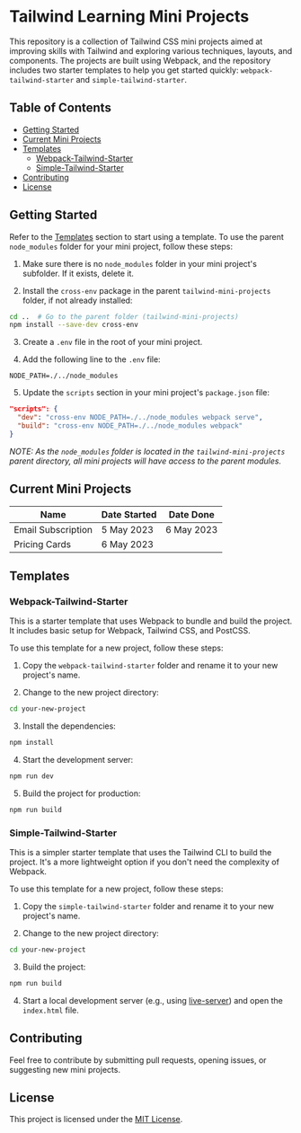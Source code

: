 # Tailwind Learning Mini Projects

This repository is a collection of Tailwind CSS mini projects aimed at improving skills with Tailwind and exploring various techniques, layouts, and components. The projects are built using Webpack, and the repository includes two starter templates to help you get started quickly: `webpack-tailwind-starter` and `simple-tailwind-starter`.

## Table of Contents

- [Getting Started](#getting-started)
- [Current Mini Projects](#current-mini-projects)
- [Templates](#templates)
  - [Webpack-Tailwind-Starter](#webpack-tailwind-starter)
  - [Simple-Tailwind-Starter](#simple-tailwind-starter)
- [Contributing](#contributing)
- [License](#license)

## Getting Started

Refer to the [Templates](#templates) section to start using a template.
To use the parent `node_modules` folder for your mini project, follow these steps:

1. Make sure there is no `node_modules` folder in your mini project's subfolder. If it exists, delete it.

2. Install the `cross-env` package in the parent `tailwind-mini-projects` folder, if not already installed:

```bash
cd ..  # Go to the parent folder (tailwind-mini-projects)
npm install --save-dev cross-env
```

3. Create a `.env` file in the root of your mini project.

4. Add the following line to the `.env` file:
```
NODE_PATH=./../node_modules
```

5. Update the `scripts` section in your mini project's `package.json` file:

```json
"scripts": {
  "dev": "cross-env NODE_PATH=./../node_modules webpack serve",
  "build": "cross-env NODE_PATH=./../node_modules webpack"
}
```

_NOTE: As the `node_modules` folder is located in the `tailwind-mini-projects` parent directory, all mini projects will have access to the parent modules._

## Current Mini Projects

| Name                | Date Started | Date Done  |
|---------------------|--------------|------------|
| Email Subscription  | 5 May 2023   | 6 May 2023 |
| Pricing Cards       | 6 May 2023   |            |

## Templates

### Webpack-Tailwind-Starter

This is a starter template that uses Webpack to bundle and build the project. It includes basic setup for Webpack, Tailwind CSS, and PostCSS.

To use this template for a new project, follow these steps:

1. Copy the `webpack-tailwind-starter` folder and rename it to your new project's name.

2. Change to the new project directory:

```bash
cd your-new-project
```

3. Install the dependencies:

```bash
npm install
```

4. Start the development server:

```bash
npm run dev
```

5. Build the project for production:

```bash
npm run build
```

### Simple-Tailwind-Starter

This is a simpler starter template that uses the Tailwind CLI to build the project. It's a more lightweight option if you don't need the complexity of Webpack.

To use this template for a new project, follow these steps:

1. Copy the `simple-tailwind-starter` folder and rename it to your new project's name.

2. Change to the new project directory:

```bash
cd your-new-project
```

3. Build the project:

```bash
npm run build
```

4. Start a local development server (e.g., using [live-server](https://www.npmjs.com/package/live-server)) and open the `index.html` file.

## Contributing

Feel free to contribute by submitting pull requests, opening issues, or suggesting new mini projects.

## License

This project is licensed under the [MIT License](https://opensource.org/licenses/MIT).
